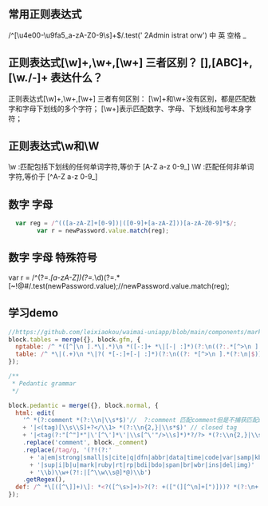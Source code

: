 



## 常用正则表达式
/^[\u4e00-\u9fa5_a-zA-Z0-9\s]+$/.test(' 2Admin istrat orw')     中 英 空格 _



## 正则表达式[\w]+,\w+,[\w+] 三者区别？ [],[ABC]+,[\w./-]+ 表达什么？
正则表达式[\w]+,\w+,[\w+] 三者有何区别：
[\w]+和\w+没有区别，都是匹配数字和字母下划线的多个字符；
[\w+]表示匹配数字、字母、下划线和加号本身字符；

## 正则表达式\w和\W
\w :匹配包括下划线的任何单词字符,等价于 [A-Z a-z 0-9_]
\W :匹配任何非单词字符,等价于 [^A-Z a-z 0-9_]


##  数字 字母
```js
  var reg = /^(([a-zA-Z]+[0-9])|([0-9]+[a-zA-Z]))[a-zA-Z0-9]*$/;
        var r = newPassword.value.match(reg);
```
##  数字 字母 特殊符号
var r = /^(?=.*[a-zA-Z])(?=.*\d)(?=.*[~!@#$%^&*()_+`\-={}:";'<>?,.\/]).{1,16}$/.test(newPassword.value);//newPassword.value.match(reg);


## 学习demo
```js
//https://github.com/leixiaokou/waimai-uniapp/blob/main/components/marked/lib/marked.js
block.tables = merge({}, block.gfm, {
  nptable: /^ *([^|\n ].*\|.*)\n *([-:]+ *\|[-| :]*)(?:\n((?:.*[^>\n ].*(?:\n|$))*)\n*|$)/,
  table: /^ *\|(.+)\n *\|?( *[-:]+[-| :]*)(?:\n((?: *[^>\n ].*(?:\n|$))*)\n*|$)/
});

/**
 * Pedantic grammar
 */

block.pedantic = merge({}, block.normal, {
  html: edit(
    '^ *(?:comment *(?:\\n|\\s*$)'//  ?:comment 匹配comment但是不捕获匹配的文本     
    + '|<(tag)[\\s\\S]+?</\\1> *(?:\\n{2,}|\\s*$)' // closed tag
    + '|<tag(?:"[^"]*"|\'[^\']*\'|\\s[^\'"/>\\s]*)*?/?> *(?:\\n{2,}|\\s*$))')
    .replace('comment', block._comment)
    .replace(/tag/g, '(?!(?:'
      + 'a|em|strong|small|s|cite|q|dfn|abbr|data|time|code|var|samp|kbd|sub'
      + '|sup|i|b|u|mark|ruby|rt|rp|bdi|bdo|span|br|wbr|ins|del|img)'
      + '\\b)\\w+(?!:|[^\\w\\s@]*@)\\b')
    .getRegex(),
  def: /^ *\[([^\]]+)\]: *<?([^\s>]+)>?(?: +(["(][^\n]+[")]))? *(?:\n+|$)/
});
```